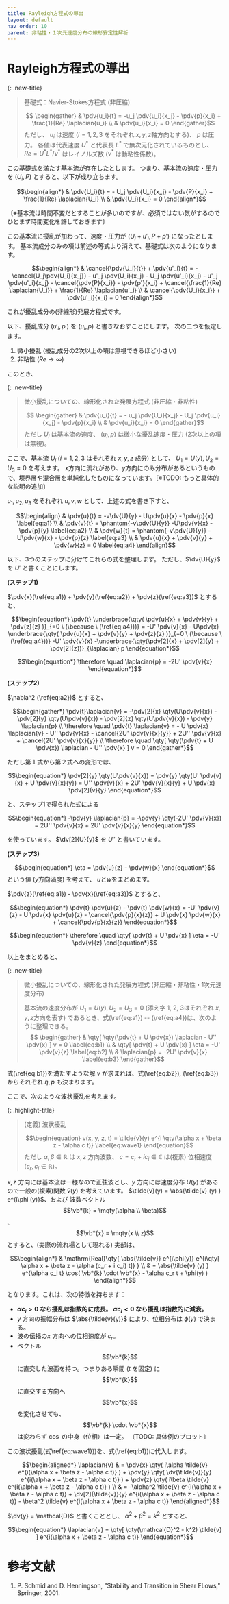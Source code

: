 ```yaml
---
title: Rayleigh方程式の導出
layout: default
nav_order: 10
parent: 非粘性・１次元速度分布の線形安定性解析
---
```


# Rayleigh方程式の導出

{: .new-title}
> 基礎式：Navier-Stokes方程式 (非圧縮)
> 
> $$ \begin{gather}
& \pdv{u_i}{t} = -u_j \pdv{u_i}{x_j} - \pdv{p}{x_i} + \frac{1}{Re} \laplacian{u_i} \\
& \pdv{u_i}{x_i} = 0
\end{gather}$$
> ただし、 $u_i$ は速度 ($i=1,2,3$ をそれぞれ $x, y, z$軸方向とする)、 $p$ は圧力。
> 各値は代表速度 $U^\ast$ と代表長 $L^\ast$ で無次元化されているものとし、 $Re=U^\ast L^\ast / \nu^\ast$ はレイノルズ数 ($\nu^\ast$ は動粘性係数)。



この基礎式を満たす基本流が存在したとします。
つまり、基本流の速度・圧力を $(U_i, P)$ とすると、以下が成り立ちます。

$$\begin{align*}
& \pdv{U_i}{t} = - U_j \pdv{U_i}{x_j} - \pdv{P}{x_i} + \frac{1}{Re} \laplacian{U_i} \\
& \pdv{U_i}{x_i} = 0
\end{align*}$$

〔※基本流は時間不変だとすることが多いのですが、必須ではない気がするのでひとまず時間変化を許しておきます〕

この基本流に擾乱が加わって、速度・圧力が $(U_i + u'_i, P+p')$ になったとします。
基本流成分のみの項は前述の等式より消えて、基礎式は次のようになります。

$$\begin{align*}
& \cancel{\pdv{U_i}{t}} + \pdv{u'_i}{t} = -
\cancel{U_j\pdv{U_i}{x_j}} - u'_j \pdv{U_i}{x_j} - U_j \pdv{u'_i}{x_j} - u'_j \pdv{u'_i}{x_j} -
\cancel{\pdv{P}{x_i}} - \pdv{p'}{x_i} + \cancel{\frac{1}{Re} \laplacian{U_i}} + \frac{1}{Re} \laplacian{u'_i} \\
& \cancel{\pdv{U_i}{x_i}} + \pdv{u'_i}{x_i} = 0
\end{align*}$$

これが擾乱成分の(非線形)発展方程式です。



以下、擾乱成分 $(u'_i, p')$ を $(u_i, p)$ と書きなおすことにします。
次の二つを仮定します。
1. 微小擾乱 (擾乱成分の2次以上の項は無視できるほど小さい)
2. 非粘性 ($Re \to \infty$)

このとき、

{: .new-title}
> 微小擾乱についての、線形化された発展方程式 (非圧縮・非粘性)
> 
> $$ \begin{gather}
& \pdv{u_i}{t} = - u_j \pdv{U_i}{x_j} - U_j \pdv{u_i}{x_j} - \pdv{p}{x_i} \\
& \pdv{u_i}{x_i} = 0
\end{gather}$$
> ただし $U_i$ は基本流の速度、 $(u_i, p)$ は微小な擾乱速度・圧力 (2次以上の項は無視)。



ここで、基本流 $U_i$ ($i=1,2,3$ はそれぞれ $x,y,z$ 成分) として、 $U_1 = U(y), U_2=U_3=0$ を考えます。 
$x$方向に流れがあり、$y$方向にのみ分布があるというもので、境界層や混合層を単純化したものになっています。〔※TODO: もっと具体的な説明の追加〕

$u_1, u_2, u_3$ をそれぞれ $u, v, w$ として、上述の式を書き下すと、

$$\begin{align}
& \pdv{u}{t} = -v\dv{U}{y} - U\pdv{u}{x} - \pdv{p}{x} \label{eq:a1} \\
& \pdv{v}{t} = \phantom{-v\pdv{U}{y}} -U\pdv{v}{x} - \pdv{p}{y} \label{eq:a2} \\
& \pdv{w}{t} = \phantom{-v\pdv{U}{y}} -U\pdv{w}{x} - \pdv{p}{z} \label{eq:a3} \\
& \pdv{u}{x} + \pdv{v}{y} + \pdv{w}{z} = 0 \label{eq:a4}
\end{align}$$

以下、3つのステップに分けてこれらの式を整理します。
ただし、$\dv{U}{y}$ を $U'$ と書くことにします。



**(ステップ1)**

$\pdv{x}(\ref{eq:a1}) + \pdv{y}(\ref{eq:a2}) + \pdv{z}(\ref{eq:a3})$ とすると、

$$\begin{equation*}
\pdv{t} \underbrace{\qty( \pdv{u}{x} + \pdv{v}{y} + \pdv{z}{z} )}_{=0 \ (\because \ (\ref{eq:a4}))} 
= -U' \pdv{v}{x} - U\pdv{x} \underbrace{\qty( \pdv{u}{x} + \pdv{v}{y} + \pdv{z}{z} )}_{=0 \ (\because \ (\ref{eq:a4}))}
-U' \pdv{v}{x}
-\underbrace{\qty(\pdv[2]{x} + \pdv[2]{y} + \pdv[2]{z})}_{\laplacian} p
\end{equation*}$$

$$\begin{equation*}
\therefore \quad \laplacian{p} = -2U' \pdv{v}{x}
\end{equation*}$$



**(ステップ2)**

$\nabla^2 (\ref{eq:a2})$ とすると、

$$\begin{gather*}
\pdv{t}\laplacian{v} = -\pdv[2]{x} \qty(U\pdv{v}{x}) - \pdv[2]{y} \qty(U\pdv{v}{x}) - \pdv[2]{z} \qty(U\pdv{v}{x}) - \pdv{y} \laplacian{p} \\
\therefore \quad \pdv{t} \laplacian{v} = - U \pdv{x} \laplacian{v} - U'' \pdv{v}{x} - \cancel{2U' \pdv{v}{x}{y}}  + 2U'' \pdv{v}{x} + \cancel{2U' \pdv{v}{x}{y}} \\
\therefore \quad \qty[ \qty(\pdv{t} + U \pdv{x}) \laplacian - U'' \pdv{x} ] v = 0
\end{gather*}$$

ただし第１式から第２式への変形では、

$$\begin{equation*}
\pdv[2]{y} \qty(U\pdv{v}{x}) = \pdv{y} \qty(U' \pdv{v}{x} + U \pdv{v}{x}{y}) = U'' \pdv{v}{x} + 2U' \pdv{v}{x}{y} + U \pdv{x} \pdv[2]{v}{y}
\end{equation*}$$

と、ステップ1で得られた式による

$$\begin{equation*}
-\pdv{y} \laplacian{p} = -\pdv{y} \qty(-2U' \pdv{v}{x}) = 2U'' \pdv{v}{x} + 2U' \pdv{v}{x}{y}
\end{equation*}$$

を使っています。
$\dv[2]{U}{y}$ を $U''$ と書いています。



**(ステップ3)**

$$\begin{equation*}
\eta = \pdv{u}{z} - \pdv{w}{x}
\end{equation*}$$
という値 ($y$方向渦度) を考えて、 $u$と$w$をまとめます。

$\pdv{z}(\ref{eq:a1}) - \pdv{x}(\ref{eq:a3})$ とすると、

$$\begin{equation*}
\pdv{t} \pdv{u}{z} - \pdv{t} \pdv{w}{x} = -U' \pdv{v}{z} - U \pdv{x} \pdv{u}{z} - \cancel{\pdv{p}{x}{z}} + U \pdv{x} \pdv{w}{x} + \cancel{\pdv{p}{x}{z}}
\end{equation*}$$

$$\begin{equation*}
\therefore \quad \qty[ \pdv{t} + U \pdv{x} ] \eta = -U' \pdv{v}{z}
\end{equation*}$$


以上をまとめると、

{: .new-title}
> 微小擾乱についての、線形化された発展方程式 (非圧縮・非粘性・1次元速度分布)
> 
> 基本流の速度分布が $U_1 = U(y), U_2=U_3=0$ (添え字 1, 2, 3はそれぞれ $x, y, z$方向を表す) であるとき、式(\ref{eq:a1}) -- (\ref{eq:a4})は、次のように整理できる。
> $$ \begin{gather}
& \qty[ \qty(\pdv{t} + U \pdv{x}) \laplacian - U'' \pdv{x} ] v = 0 \label{eq:b1} \\
& \qty[ \pdv{t} + U \pdv{x} ] \eta = -U' \pdv{v}{z} \label{eq:b2} \\
& \laplacian{p} = -2U' \pdv{v}{x} \label{eq:b3}
\end{gather}$$

式(\ref{eq:b1})を満たすような解 $v$ が求まれば、式(\ref{eq:b2}), (\ref{eq:b3})からそれぞれ $\eta, p$ も決まります。




ここで、次のような波状擾乱を考えます。

{: .highlight-title}
> (定義) 波状擾乱
> 
> $$\begin{equation} v(x, y, z, t) = \tilde{v}(y) e^{i \qty(\alpha x + \beta z - \alpha c t)} \label{eq:wave1} \end{equation}$$
> ただし $\alpha, \beta \in \mathbb{R}$ は $x, z$ 方向波数、 $c = c_r + i c_i \in \mathbb{C}$ は(複素) 位相速度 ($c_r, c_i \in \mathbb{R}$)。

$x, z$ 方向には基本流は一様なので正弦波とし、$y$ 方向には速度分布 $U(y)$ があるので一般の(複素)関数 $\tilde{v}(y)$ を考えています。
$\tilde{v}(y)  = \abs{\tilde{v} (y) } e^{i\phi (y)}$、および 波数ベクトル $$\vb*{k} = \mqty(\alpha \\ \beta)$$、 $$\vb*{x} = \mqty(x \\ z)$$ とすると、(実際の流れ場として現れる) 実部は、

$$\begin{align*}
& \mathrm{Real}\qty{ \abs{\tilde{v}} e^{i\phi(y)} e^{i\qty[ \alpha x + \beta z - \alpha (c_r + i c_i) t]} } \\
& = \abs{\tilde{v} (y) } e^{\alpha c_i t} \cos( \vb*{k} \cdot \vb*{x} - \alpha c_r t + \phi(y) )
\end{align*}$$

となります。これは、次の特徴を持ちます：
- **$\alpha c_i > 0$ なら擾乱は指数的に成長。 $\alpha c_i < 0$ なら擾乱は指数的に減衰。**
- $y$ 方向の振幅分布は $\abs{\tilde{v}(y)}$ により、位相分布は $\phi(y)$ で決まる。
- 波の伝播の$x$ 方向への位相速度が $c_r$。
- ベクトル $$\vb*{k}$$ に直交した波面を持つ。つまりある瞬間 ($t$ を固定) に $$\vb*{k}$$ に直交する方向へ $$\vb*{x}$$ を変化させても、 $$\vb*{k} \cdot \vb*{x}$$ は変わらず $\cos$ の中身（位相）は一定。
〔TODO: 具体例のプロット〕
<!-- u_perp, u_parallelは...また必要になったら追加すればいいよね -->


この波状擾乱(式\ref{eq:wave1}))を、式(\ref{eq:b1})に代入します。

$$\begin{aligned*}
\laplacian{v}
& = \pdv{x} \qty( i\alpha \tilde{v} e^{i(\alpha x + \beta z - \alpha c t)}  ) + 
\pdv{y} \qty( \dv{\tilde{v}}{y} e^{i(\alpha x + \beta z - \alpha c t)} ) +
\pdv{z} \qty( i\beta \tilde{v} e^{i(\alpha x + \beta z - \alpha c t)}  ) \\
& = -\alpha^2 \tilde{v} e^{i(\alpha x + \beta z - \alpha c t)} +
\dv[2]{\tilde{v}}{y} e^{i(\alpha x + \beta z - \alpha c t)} -
\beta^2 \tilde{v} e^{i(\alpha x + \beta z - \alpha c t)}
\end{aligned*}$$

$\dv{y} = \mathcal{D}$ と書くこととし、 $\alpha^2 + \beta^2 = k^2$ とすると、

$$\begin{equation*}
\laplacian{v} = \qty[ \qty(\mathcal{D}^2 - k^2) \tilde{v} ] e^{i(\alpha x + \beta z - \alpha c t)}
\end{equation*}$$



# 参考文献
1. P. Schmid and D. Henningson, "Stability and Transition in Shear FLows," Springer, 2001.

